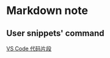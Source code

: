 # Markdown note

## User snippets' command

[VS Code 代码片段](https://chinese.freecodecamp.org/news/definitive-guide-to-snippets-visual-studio-code/)
